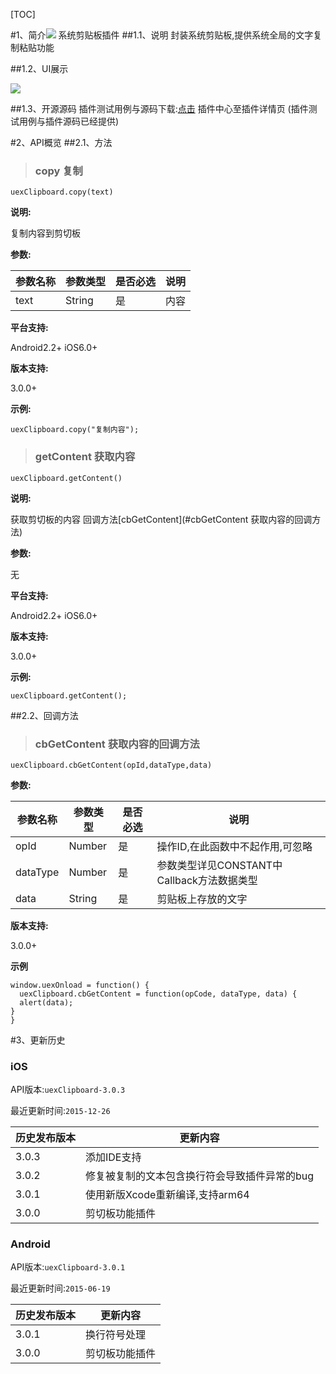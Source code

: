 [TOC]

#1、简介[![](http://appcan-download.oss-cn-beijing.aliyuncs.com/%E5%85%AC%E6%B5%8B%2Fgf.png)]()
系统剪贴板插件
##1.1、说明
 封装系统剪贴板,提供系统全局的文字复制粘贴功能

##1.2、UI展示

 ![](http://newdocx.appcan.cn/docximg/164619h2015x6t15y.png)
  
##1.3、开源源码
插件测试用例与源码下载:[点击](http://plugin.appcan.cn/details.html?id=205_index) 插件中心至插件详情页 (插件测试用例与插件源码已经提供)

#2、API概览
##2.1、方法
> ### copy 复制

`uexClipboard.copy(text)`

**说明:**

复制内容到剪切板

**参数:**

|  参数名称 | 参数类型  | 是否必选  |  说明 |
| ----- | ----- | ----- | ----- |
| text | String | 是 | 内容 |

**平台支持:**

Android2.2+
iOS6.0+

**版本支持:**

3.0.0+

**示例:**

```
uexClipboard.copy("复制内容");
```
> ### getContent 获取内容

`uexClipboard.getContent()`

**说明:**

获取剪切板的内容 回调方法[cbGetContent](#cbGetContent 获取内容的回调方法)

**参数:**

无

**平台支持:**

Android2.2+
iOS6.0+

**版本支持:**

  3.0.0+

**示例:**

```
uexClipboard.getContent();
```
##2.2、回调方法
> ### cbGetContent 获取内容的回调方法

`uexClipboard.cbGetContent(opId,dataType,data)`

**参数:**

|  参数名称 | 参数类型  | 是否必选  |  说明 |
| ----- | ----- | ----- | ----- |
| opId | Number | 是 |  操作ID,在此函数中不起作用,可忽略 |
| dataType| Number | 是 | 参数类型详见CONSTANT中Callback方法数据类型 || dataType | Number类型 | 必选 | 数据类型详见[CONSTANT](http://newdocx.appcan.cn/newdocx/docx?type=978_975#Callback Data Types "CONSTANT")中Callback dataType数据类型 |
| data | String | 是 | 剪贴板上存放的文字 |

**版本支持:**

3.0.0+

**示例**

```
window.uexOnload = function() {
  uexClipboard.cbGetContent = function(opCode, dataType, data) {
  alert(data);
}
}
```
#3、更新历史

### iOS

API版本:`uexClipboard-3.0.3`

最近更新时间:`2015-12-26`

| 历史发布版本 | 更新内容 |
| ----- | ----- |
| 3.0.3 | 添加IDE支持 |
| 3.0.2 | 修复被复制的文本包含换行符会导致插件异常的bug |
| 3.0.1 | 使用新版Xcode重新编译,支持arm64 |
| 3.0.0 | 剪切板功能插件 |

### Android

API版本:`uexClipboard-3.0.1`

最近更新时间:`2015-06-19`

| 历史发布版本 | 更新内容 |
| ----- | ----- |
| 3.0.1 | 换行符号处理 |
| 3.0.0 | 剪切板功能插件 |
